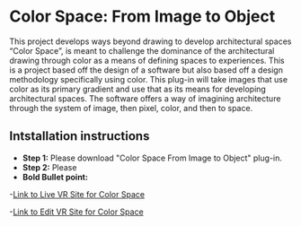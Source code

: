 # Color Space: From Image to Object

This project develops ways beyond drawing to develop architectural spaces “Color Space”, is meant to challenge the dominance of the architectural drawing through color as a means of defining spaces to experiences. This is a project based off the design of a software but also based off a design methodology specifically using color. This plug-in will take images that use color as its primary gradient and use that as its means for developing architectural spaces. The software offers a way of imagining architecture through the system of image, then pixel, color, and then to space. 
## Intstallation instructions

- **Step 1:** 
Please download "Color Space From Image to Object" plug-in.
- **Step 2:** 
Please 
- **Bold Bullet point:** 

-[Link to Live VR Site for Color Space](https://color-space-from-image-to-object.glitch.me/)

-[Link to Edit VR Site for Color Space](https://glitch.com/edit/#!/color-space-from-image-to-object?path=index.html%3A1%3A0)
